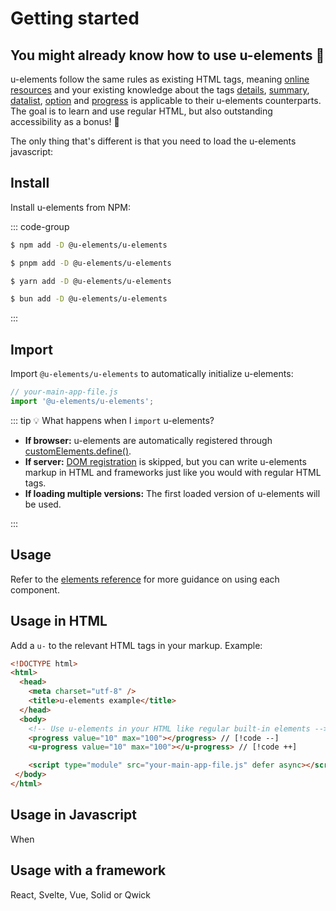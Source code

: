 # Getting started

## You might already know how to use u-elements 🎉

u-elements follow the same rules as existing HTML tags, meaning [online resources](https://developer.mozilla.org/en-US/docs/Web/HTML/Element/) and your existing knowledge about the tags
[details](https://developer.mozilla.org/en-US/docs/Web/HTML/Element/details),
[summary](https://developer.mozilla.org/en-US/docs/Web/HTML/Element/summary),
[datalist](https://developer.mozilla.org/en-US/docs/Web/HTML/Element/datalist),
[option](https://developer.mozilla.org/en-US/docs/Web/HTML/Element/option) and 
[progress](https://developer.mozilla.org/en-US/docs/Web/HTML/Element/progress) is applicable to their u-elements counterparts. The goal is to learn and use regular HTML, but also outstanding accessibility as a bonus! 🌟 

The only thing that's different is that you need to load the u-elements javascript:

<!-- `u-elements` comply with W3C spesifications of existing HTML tags. This means that your existing knowledge and the abundance of online resources about the HTML tags
[details](https://developer.mozilla.org/en-US/docs/Web/HTML/Element/details),
[summary](https://developer.mozilla.org/en-US/docs/Web/HTML/Element/summary),
[datalist](https://developer.mozilla.org/en-US/docs/Web/HTML/Element/datalist),
[option](https://developer.mozilla.org/en-US/docs/Web/HTML/Element/option) and 
[progress](https://developer.mozilla.org/en-US/docs/Web/HTML/Element/progress) is applicable to their `u-elements` counterparts.
<br />The only difference, is that you need to load the u-elements javascript: -->


## Install
Install u-elements from NPM:

::: code-group

```bash [NPM]
$ npm add -D @u-elements/u-elements
```

```bash [PNPM]
$ pnpm add -D @u-elements/u-elements
```

```bash [Yarn]
$ yarn add -D @u-elements/u-elements
```

```bash [Bun]
$ bun add -D @u-elements/u-elements
```

:::

## Import
Import `@u-elements/u-elements` to automatically initialize u-elements:

```js
// your-main-app-file.js
import '@u-elements/u-elements';
```

::: tip 💡 What happens when I `import` u-elements?

- **If browser:** u-elements are automatically registered through [customElements.define()](https://developer.mozilla.org/en-US/docs/Web/API/CustomElementRegistry/define).
- **If server:** [DOM registration](https://developer.mozilla.org/en-US/docs/Web/API/CustomElementRegistry/define) is skipped, but you can write u-elements markup in HTML and frameworks just like you would with regular HTML tags.
- **If loading multiple versions:** The first loaded version of u-elements will be used.

:::

## Usage

Refer to the [elements reference](./reference/) for more guidance on using each component.

## Usage in HTML

Add a `u-` to the relevant HTML tags in your markup. Example:

```html [u-progress]
<!DOCTYPE html>
<html>
  <head>
    <meta charset="utf-8" />
    <title>u-elements example</title>
  </head>
  <body>
    <!-- Use u-elements in your HTML like regular built-in elements -->
    <progress value="10" max="100"></progress> // [!code --]
    <u-progress value="10" max="100"></u-progress> // [!code ++]

    <script type="module" src="your-main-app-file.js" defer async></script>
 </body>
</html>
```


## Usage in Javascript

When 

## Usage with a framework

React, Svelte, Vue, Solid or Qwick

